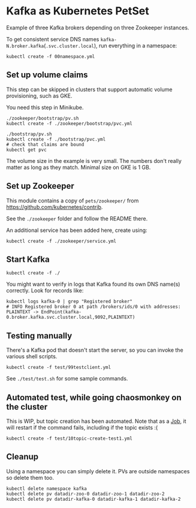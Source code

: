 
# Kafka as Kubernetes PetSet

Example of three Kafka brokers depending on three Zookeeper instances.

To get consistent service DNS names `kafka-N.broker.kafka`(`.svc.cluster.local`), run everything in a namespace:
```
kubectl create -f 00namespace.yml
```

## Set up volume claims

This step can be skipped in clusters that support automatic volume provisioning, such as GKE.

You need this step in Minikube.

```
./zookeeper/bootstrap/pv.sh
kubectl create -f ./zookeeper/bootstrap/pvc.yml
```

```
./bootstrap/pv.sh
kubectl create -f ./bootstrap/pvc.yml
# check that claims are bound
kubectl get pvc
```

The volume size in the example is very small. The numbers don't really matter as long as they match. Minimal size on GKE is 1 GB.

## Set up Zookeeper

This module contains a copy of `pets/zookeeper/` from https://github.com/kubernetes/contrib.

See the `./zookeeper` folder and follow the README there.

An additional service has been added here, create using:
```
kubectl create -f ./zookeeper/service.yml
```

## Start Kafka

```
kubectl create -f ./
```

You might want to verify in logs that Kafka found its own DNS name(s) correctly. Look for records like:
```
kubectl logs kafka-0 | grep "Registered broker"
# INFO Registered broker 0 at path /brokers/ids/0 with addresses: PLAINTEXT -> EndPoint(kafka-0.broker.kafka.svc.cluster.local,9092,PLAINTEXT)
```

## Testing manually

There's a Kafka pod that doesn't start the server, so you can invoke the various shell scripts.
```
kubectl create -f test/99testclient.yml
```

See `./test/test.sh` for some sample commands.

## Automated test, while going chaosmonkey on the cluster

This is WIP, but topic creation has been automated. Note that as a [Job](http://kubernetes.io/docs/user-guide/jobs/), it will restart if the command fails, including if the topic exists :(
```
kubectl create -f test/10topic-create-test1.yml
```

## Cleanup

Using a namespace you can simply delete it. PVs are outside namespaces so delete them too.
```
kubectl delete namespace kafka
kubectl delete pv datadir-zoo-0 datadir-zoo-1 datadir-zoo-2
kubectl delete pv datadir-kafka-0 datadir-kafka-1 datadir-kafka-2
```
